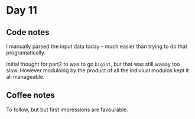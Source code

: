 # Day 11

## Code notes

I manually parsed the input data today - much easier than trying to do that programatically.

Initial thought for part2 to was to go `bigint`, but that was still waaay too slow. However moduloing by the product of all the indiviual modulos kept it all manageable.

## Coffee notes

To follow, but but first impressions are favourable.
